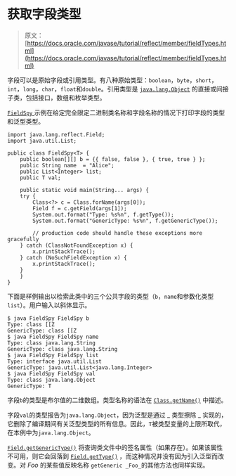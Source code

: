 # 获取字段类型

> 原文： [https://docs.oracle.com/javase/tutorial/reflect/member/fieldTypes.html](https://docs.oracle.com/javase/tutorial/reflect/member/fieldTypes.html)

字段可以是原始字段或引用类型。有八种原始类型：`boolean`，`byte`，`short`，`int`，`long`，`char`，`float`和`double`。引用类型是 [`java.lang.Object`](https://docs.oracle.com/javase/8/docs/api/java/lang/Object.html) 的直接或间接子类，包括接口，数组和枚举类型。

[``FieldSpy`` ](example/FieldSpy.java)示例在给定完全限定二进制类名称和字段名称的情况下打印字段的类型和泛型类型。

```
import java.lang.reflect.Field;
import java.util.List;

public class FieldSpy<T> {
    public boolean[][] b = {{ false, false }, { true, true } };
    public String name  = "Alice";
    public List<Integer> list;
    public T val;

    public static void main(String... args) {
	try {
	    Class<?> c = Class.forName(args[0]);
	    Field f = c.getField(args[1]);
	    System.out.format("Type: %s%n", f.getType());
	    System.out.format("GenericType: %s%n", f.getGenericType());

        // production code should handle these exceptions more gracefully
	} catch (ClassNotFoundException x) {
	    x.printStackTrace();
	} catch (NoSuchFieldException x) {
	    x.printStackTrace();
	}
    }
}

```

下面是样例输出以检索此类中的三个公共字段的类型（`b`，`name`和参数化类型`list`）。用户输入以斜体显示。

```
$ java FieldSpy FieldSpy b
Type: class [[Z
GenericType: class [[Z
$ java FieldSpy FieldSpy name
Type: class java.lang.String
GenericType: class java.lang.String
$ java FieldSpy FieldSpy list
Type: interface java.util.List
GenericType: java.util.List<java.lang.Integer>
$ java FieldSpy FieldSpy val
Type: class java.lang.Object
GenericType: T

```

字段`b`的类型是布尔值的二维数组。类型名称的语法在 [`Class.getName()`](https://docs.oracle.com/javase/8/docs/api/java/lang/Class.html#getName--) 中描述。

字段`val`的类型报告为`java.lang.Object`，因为泛型是通过 _ 类型擦除 _ 实现的，它删除了编译期间有关泛型类型的所有信息。因此，`T`被类型变量的上限所取代，在本例中为`java.lang.Object`。

[`Field.getGenericType()`](https://docs.oracle.com/javase/8/docs/api/java/lang/reflect/Field.html#getGenericType--) 将查询类文件中的签名属性（如果存在）。如果该属性不可用，则它会回落到 [`Field.getType()`](https://docs.oracle.com/javase/8/docs/api/java/lang/reflect/Field.html#getType--) ，而这种情况并没有因为引入泛型而改变。对 _Foo_ 的某些值反映名称 `getGeneric _Foo_`的其他方法也同样实现。